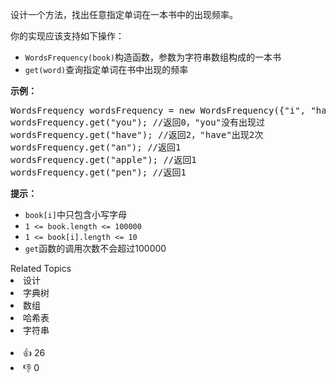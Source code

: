 <p>设计一个方法，找出任意指定单词在一本书中的出现频率。</p>

<p>你的实现应该支持如下操作：</p>

<ul>
	<li><code>WordsFrequency(book)</code>构造函数，参数为字符串数组构成的一本书</li>
	<li><code>get(word)</code>查询指定单词在书中出现的频率</li>
</ul>

<p><strong>示例：</strong></p>

<pre>WordsFrequency wordsFrequency = new WordsFrequency({&quot;i&quot;, &quot;have&quot;, &quot;an&quot;, &quot;apple&quot;, &quot;he&quot;, &quot;have&quot;, &quot;a&quot;, &quot;pen&quot;});
wordsFrequency.get(&quot;you&quot;); //返回0，&quot;you&quot;没有出现过
wordsFrequency.get(&quot;have&quot;); //返回2，&quot;have&quot;出现2次
wordsFrequency.get(&quot;an&quot;); //返回1
wordsFrequency.get(&quot;apple&quot;); //返回1
wordsFrequency.get(&quot;pen&quot;); //返回1
</pre>

<p><strong>提示：</strong></p>

<ul>
	<li><code>book[i]</code>中只包含小写字母</li>
	<li><code>1 &lt;= book.length &lt;= 100000</code></li>
	<li><code>1 &lt;= book[i].length &lt;= 10</code></li>
	<li><code>get</code>函数的调用次数不会超过100000</li>
</ul>
<div><div>Related Topics</div><div><li>设计</li><li>字典树</li><li>数组</li><li>哈希表</li><li>字符串</li></div></div><br><div><li>👍 26</li><li>👎 0</li></div>